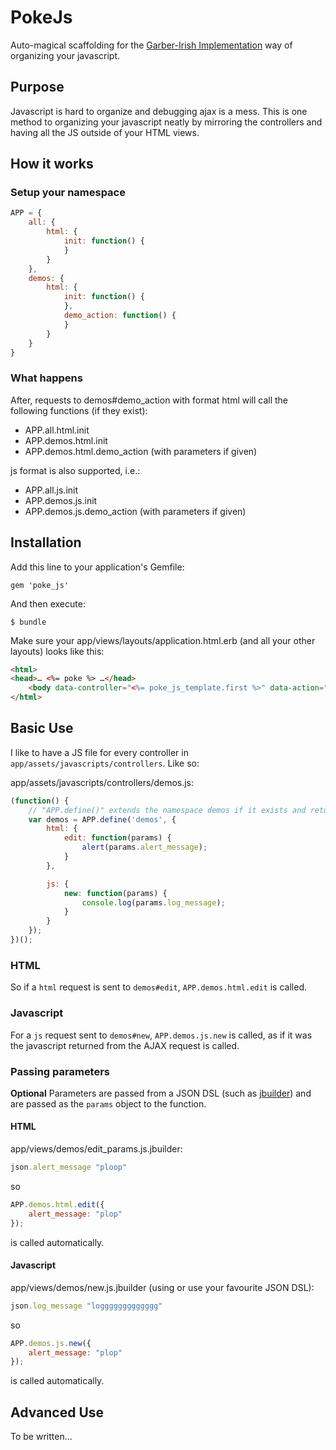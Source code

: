 # PokeJs
Auto-magical scaffolding for the [Garber-Irish Implementation](http://viget.com/inspire/extending-paul-irishs-comprehensive-dom-ready-execution) way of organizing your javascript.

## Purpose
Javascript is hard to organize and debugging ajax is a mess. This is one method to organizing your javascript neatly by mirroring the controllers and having all the JS outside of your HTML views.

## How it works
### Setup your namespace
```javascript
APP = {
	all: {
		html: {
			init: function() {
			}
		}
	},
	demos: {
		html: {
			init: function() {
			},
			demo_action: function() {
			}
		}
	}
}
```
### What happens
After, requests to demos#demo_action with format html will call the following functions (if they exist):
* APP.all.html.init
* APP.demos.html.init
* APP.demos.html.demo_action (with parameters if given)

js format is also supported, i.e.:
* APP.all.js.init
* APP.demos.js.init
* APP.demos.js.demo_action (with parameters if given)

## Installation
Add this line to your application's Gemfile:

    gem 'poke_js'

And then execute:

    $ bundle

Make sure your app/views/layouts/application.html.erb (and all your other layouts) looks like this:
```html
<html>
<head>… <%= poke %> …</head>
    <body data-controller="<%= poke_js_template.first %>" data-action="<%= poke_js_template.last %>">…</body>
</html>
```

## Basic Use
I like to have a JS file for every controller in `app/assets/javascripts/controllers`. Like so:

app/assets/javascripts/controllers/demos.js:
```javascript
(function() {
	// "APP.define()" extends the namespace demos if it exists and returns it. This allows me to access "demos" with typing "APP.demos".
	var demos = APP.define('demos', {
		html: {
			edit: function(params) {
				alert(params.alert_message);
			}
		},

		js: {
			new: function(params) {
				console.log(params.log_message);
			}
		}
	});
})();
```
### HTML
So if a `html` request is sent to `demos#edit`, `APP.demos.html.edit` is called.

### Javascript
For a `js` request sent to `demos#new`, `APP.demos.js.new` is called, as if it was the javascript returned from the AJAX request is called. 

### Passing parameters
__Optional__ Parameters are passed from a JSON DSL (such as [jbuilder](https://github.com/rails/jbuilder/)) and are passed as the `params` object to the function.

#### HTML
app/views/demos/edit_params.js.jbuilder:
```ruby
json.alert_message "ploop"
```
so 
```javascript
APP.demos.html.edit({
	alert_message: "plop"
});
```
is called automatically.

#### Javascript
app/views/demos/new.js.jbuilder (using  or use your favourite JSON DSL):
```ruby
json.log_message "loggggggggggggg"
```
so
```javascript
APP.demos.js.new({
	alert_message: "plop"
});
```
is called automatically.

## Advanced Use
To be written...


